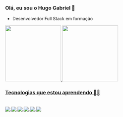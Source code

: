 
### Olá, eu sou o Hugo Gabriel 👋
  - Desenvolvedor Full Stack em formação
  

<div>
 <a href="https://github.com/hugo-gsv">
 <img height="180em"src=https://github-readme-stats.vercel.app/api?username=hugo-gsv&show_icons=true&theme=dracula&"/>
<img height="180em" src=https://github-readme-stats.vercel.app/api/top-langs/?username=hugo-gsv&layout=compact&langs_count=16&theme=dracula&"/>
</div>

### Tecnologias que estou aprendendo 👨‍💻

<div style="display:inline_block"><br>
    <img align="center" src="https://img.shields.io/badge/JavaScript-F7DF1E?style=for-the-badge&logo=javascript&logoColor=black">
    <img align="center" src="https://img.shields.io/badge/Node.js-43853D?style=for-the-badge&logo=node.js&logoColor=white">
    <img align="center" src="https://img.shields.io/badge/HTML5-E34F26?style=for-the-badge&logo=html5&logoColor=white">
    <img align="center" src="https://img.shields.io/badge/CSS3-1572B6?style=for-the-badge&logo=css3&logoColor=white">
    <img align="center" src="https://img.shields.io/badge/React-20232A?style=for-the-badge&logo=react&logoColor=61DAFBe">
    <img align="center" src="https://img.shields.io/badge/TypeScript-007ACC?style=for-the-badge&logo=typescript&logoColor=white">



